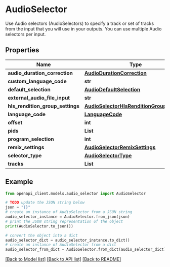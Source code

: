 # AudioSelector

Use Audio selectors (AudioSelectors) to specify a track or set of tracks from the input that you will use in your outputs. You can use multiple Audio selectors per input.

## Properties

Name | Type | Description | Notes
------------ | ------------- | ------------- | -------------
**audio_duration_correction** | [**AudioDurationCorrection**](AudioDurationCorrection.md) |  | [optional] 
**custom_language_code** | **str** |  | [optional] 
**default_selection** | [**AudioDefaultSelection**](AudioDefaultSelection.md) |  | [optional] 
**external_audio_file_input** | **str** |  | [optional] 
**hls_rendition_group_settings** | [**AudioSelectorHlsRenditionGroupSettings**](AudioSelectorHlsRenditionGroupSettings.md) |  | [optional] 
**language_code** | [**LanguageCode**](LanguageCode.md) |  | [optional] 
**offset** | **int** |  | [optional] 
**pids** | **List** |  | [optional] 
**program_selection** | **int** |  | [optional] 
**remix_settings** | [**AudioSelectorRemixSettings**](AudioSelectorRemixSettings.md) |  | [optional] 
**selector_type** | [**AudioSelectorType**](AudioSelectorType.md) |  | [optional] 
**tracks** | **List** |  | [optional] 

## Example

```python
from openapi_client.models.audio_selector import AudioSelector

# TODO update the JSON string below
json = "{}"
# create an instance of AudioSelector from a JSON string
audio_selector_instance = AudioSelector.from_json(json)
# print the JSON string representation of the object
print(AudioSelector.to_json())

# convert the object into a dict
audio_selector_dict = audio_selector_instance.to_dict()
# create an instance of AudioSelector from a dict
audio_selector_from_dict = AudioSelector.from_dict(audio_selector_dict)
```
[[Back to Model list]](../README.md#documentation-for-models) [[Back to API list]](../README.md#documentation-for-api-endpoints) [[Back to README]](../README.md)


